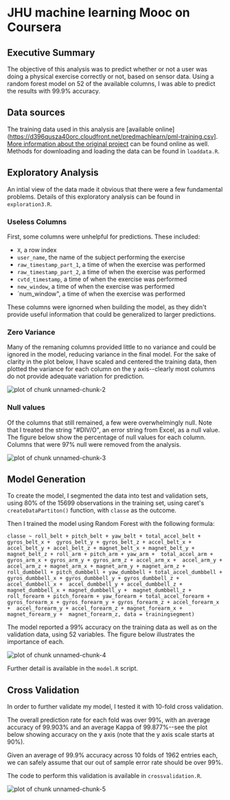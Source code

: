 # JHU machine learning Mooc on Coursera

## Executive Summary

The objective of this analysis was to predict whether or not a user was doing a physical exercise correctly or not, based on sensor data. Using a random forest model on 52 of the available columns, I was able to predict the results with 99.9% accuracy.

## Data sources 

The training data used in this analysis are [available online](https://d396qusza40orc.cloudfront.net/predmachlearn/pml-training.csv]. [More information about the original project](http://groupware.les.inf.puc-rio.br/har) can be found online as well. Methods for downloading and loading the data can be found in `loaddata.R`.

## Exploratory Analysis

An intial view of the data made it obvious that there were a few fundamental problems. Details of this exploratory analysis can be found in `exploration3.R`.

### Useless Columns

First, some columns were unhelpful for predictions. These included:

- `X`, a row index
- `user_name`, the name of the subject performing the exercise
- `raw_timestamp_part_1`, a time of when the exercise was performed
- `raw_timestamp_part_2`, a time of when the exercise was performed
- `cvtd_timestamp`, a time of when the exercise was performed
- `new_window`, a time of when the exercise was performed
- `num_window", a time of when the exercise was performed

These columns were ignorned when building the model, as they didn't provide useful information that could be generalized to larger predictions.

### Zero Variance

Many of the remaning columns provided little to no variance and could be ignored in the model, reducing variance in the final model. For the sake of clarity in the plot below, I have scaled and centered the training data, then plotted the variance for each column on the y axis--clearly most columns do not provide adequate variation for prediction.

![plot of chunk unnamed-chunk-2](figure/unnamed-chunk-2-1.png) 

### Null values

Of the columns that still remained, a few were overwhelmingly null. Note that I treated the string "#DIV/O", an error string from Excel, as a null value. The figure below show the percentage of null values for each column. Columns that were 97% null were removed from the analysis.

![plot of chunk unnamed-chunk-3](figure/unnamed-chunk-3-1.png) 

## Model Generation

To create the model, I segmented the data into test and validation sets, using 80% of the 15699 observations in the training set, using caret's `createDataPartiton()` function, with `classe` as the outcome.

Then I trained the model using Random Forest with the following formula:

`classe ~ roll_belt + pitch_belt + yaw_belt + total_accel_belt + gyros_belt_x + 
    gyros_belt_y + gyros_belt_z + accel_belt_x + accel_belt_y + accel_belt_z +
    magnet_belt_x + magnet_belt_y + magnet_belt_z + roll_arm + pitch_arm + yaw_arm + 
    total_accel_arm + gyros_arm_x + gyros_arm_y + gyros_arm_z + accel_arm_x + 
    accel_arm_y + accel_arm_z + magnet_arm_x + magnet_arm_y + magnet_arm_z + 
    roll_dumbbell + pitch_dumbbell + yaw_dumbbell + total_accel_dumbbell + 
    gyros_dumbbell_x + gyros_dumbbell_y + gyros_dumbbell_z + accel_dumbbell_x + 
    accel_dumbbell_y + accel_dumbbell_z + magnet_dumbbell_x + magnet_dumbbell_y + 
    magnet_dumbbell_z + roll_forearm + pitch_forearm + yaw_forearm + total_accel_forearm + 
    gyros_forearm_x + gyros_forearm_y + gyros_forearm_z + accel_forearm_x + 
    accel_forearm_y + accel_forearm_z + magnet_forearm_x + magnet_forearm_y + 
    magnet_forearm_z, data = trainingsegment)`

The model reported a 99% accuracy on the training data as well as on the validation data, using  52 variables. The figure below illustrates the importance of each.

![plot of chunk unnamed-chunk-4](figure/unnamed-chunk-4-1.png) 

Further detail is available in the `model.R` script.

## Cross Validation

In order to further validate my model, I tested it with 10-fold cross validation.

The overall prediction rate for each fold was over 99%, with an average accuracy of 99.903% and an average Kappa of 99.877%--see the plot below showing accuracy on the y axis (note that the y axis scale starts at 90%).

Given an average of 99.9% accuracy across 10 folds of 1962 entries each, we can safely assume that our out of sample error rate should be over 99%.

The code to perform this validation is available in `crossvalidation.R`.

![plot of chunk unnamed-chunk-5](figure/unnamed-chunk-5-1.png) 

